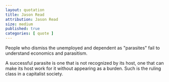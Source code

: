 ```yaml
---
layout: quotation
title: Jason Read
attribution: Jason Read
size: medium
published: true
categories: [ quote ]
---
```


People who dismiss the unemployed and dependent as "parasites" fail to 
understand economics and parasitism.

A successful parasite is one that is not recognized by its host, one that 
can make its host work for it without appearing as a burden. Such is the 
ruling class in a capitalist society.

